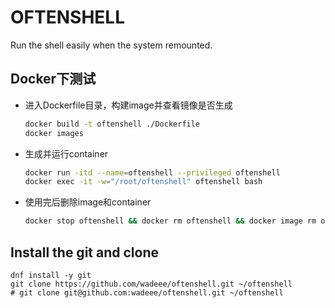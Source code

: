 # OFTENSHELL

Run the shell easily when the system remounted.

## Docker下测试

+ 进入Dockerfile目录，构建image并查看镜像是否生成

    ```bash
    docker build -t oftenshell ./Dockerfile
    docker images
    ```

+ 生成并运行container

    ```bash
    docker run -itd --name=oftenshell --privileged oftenshell
    docker exec -it -w="/root/oftenshell" oftenshell bash
    ```

+ 使用完后删除image和container

    ```bash
    docker stop oftenshell && docker rm oftenshell && docker image rm oftenshell
    ```

## Install the git and clone

```shell script
dnf install -y git
git clone https://github.com/wadeee/oftenshell.git ~/oftenshell
# git clone git@github.com:wadeee/oftenshell.git ~/oftenshell
```
